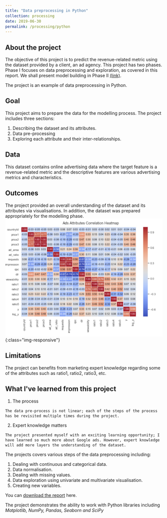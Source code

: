 ```yaml
---
title: "Data preprocessing in Python"
collection: processing
date: 2019-06-30
permalink: /processing/python
---
```

## About the project
  The objective of this project is to predict the revenue-related metric using the dataset provided by a client, an ad agency. This project has two phases. Phase I focuses on data preprocessing and exploration, as covered in this report. We shall present model building in Phase II [(link)](/machinelearning/machinelearning-google).

  The project is an example of data preprocessing in Python.

## Goal
  This project aims to prepare the data for the modelling process. The project includes three sections:
  1. Describing the dataset and its attributes.
  2. Data pre-processing
  3. Exploring each attribute and their inter-relationships.

## Data
  This dataset contains online advertising data where the target feature is a revenue-related metric and the descriptive features are various advertising metrics and characteristics.

## Outcomes
  The project provided an overall understanding of the dataset and its attributes via visualisations. In addition, the dataset was prepared appropriately for the modelling phase.
  ![Heatmap](/assets/heatmap.jpg){:class="img-responsive"}
## Limitations
  The project can benefits from  marketing expert knowledge regarding some of the attributes such as ratio1, ratio2, ratio3, etc.

## What I've learned from this project
  1. The process

    The data pre-process is not linear; each of the steps of the process has be revisited multiple times during the project.
  2. Expert knowledge matters

    The project presented myself with an exciting learning opportunity; I have learned so much more about Google ads. However, expert knowledge will add more layers the understanding of the dataset.

The projects covers various steps of the data preprocessing including:

  1. Dealing with continuous and categorical data.
  2. Data normalisation.
  3. Dealing with missing values.
  4. Data exploration using univariate and multivariate visualisation.
  5. Creating new variables.

You can [download the report](https://minhphan88.github.io/assets/Preprocessing-python.pdf) here.

The project demonstrates the ability to work with Python libraries including *Matplotlib, NumPy, Pandas, Seaborn and SciPy*
